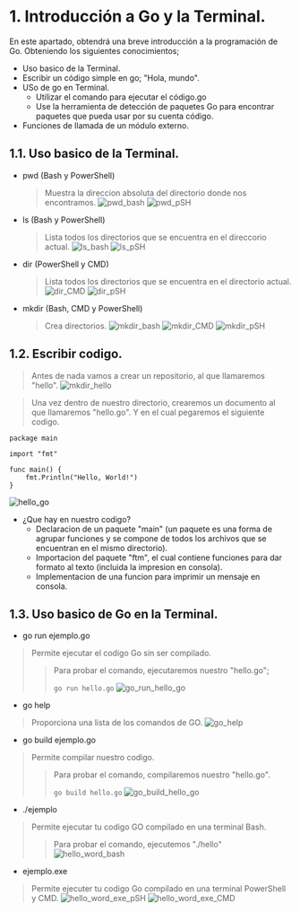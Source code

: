 # 1. Introducción a Go y la Terminal.

En este apartado, obtendrá una breve introducción a la programación de Go. Obteniendo los siguientes conocimientos;

* Uso basico de la Terminal.
* Escribir un código simple en go; "Hola, mundo".
* USo de go en Terminal.
    * Utilizar el comando para ejecutar el código.go
    * Use la herramienta de detección de paquetes Go para encontrar paquetes que pueda usar por su cuenta código.
* Funciones de llamada de un módulo externo.

## 1.1. Uso basico de la Terminal.

- pwd (Bash y PowerShell)
    > Muestra la direccion absoluta del directorio donde nos encontramos.
![pwd_bash](imagenes/pwd_bash.png)
![pwd_pSH](imagenes/pwd_pSH.png)

- ls (Bash y PowerShell)
    > Lista todos los directorios que se encuentra en el direccorio actual.
![ls_bash](imagenes/ls_bash.png)
![ls_pSH](imagenes/ls_pSH.png)

- dir (PowerShell y CMD)
    > Lista todos los directorios que se encuentra en el directorio actual.
![dir_CMD](imagenes/dir_CMD.png)
![dir_pSH](imagenes/dir_pSH.png)

- mkdir (Bash, CMD y PowerShell)
    > Crea directorios.
![mkdir_bash](imagenes/mkdir_bash.png)
![mkdir_CMD](imagenes/mkdir_CMD.png)
![mkdir_pSH](imagenes/mkdir_pSH.png)


## 1.2. Escribir codigo.

> Antes de nada vamos a crear un repositorio, al que llamaremos "hello".
![mkdir_hello](imagenes/mkdir_hello.png)

> Una vez dentro de nuestro directorio, crearemos un documento al que llamaremos "hello.go". Y en el cual pegaremos el siguiente codigo.
~~~
package main

import "fmt"

func main() {
    fmt.Println("Hello, World!")
}
~~~
![hello_go](imagenes/hello_go.png)
* ¿Que hay en nuestro codigo?
    - Declaracion de un paquete "main" (un paquete es una forma de agrupar funciones y se compone de todos los archivos que se encuentran en el mismo directorio).
    - Importacion del paquete "ftm", el cual contiene funciones para dar formato al texto (incluida la impresion en consola).
    - Implementacion de una funcion para imprimir un mensaje en consola.

## 1.3. Uso basico de Go en la Terminal.

- go run ejemplo.go
> Permite ejecutar el codigo Go sin ser compilado.
>>Para probar el comando, ejecutaremos nuestro "hello.go";
>>
>>`go run hello.go`
![go_run_hello_go](imagenes/go_run_hello_go.png)

- go help
> Proporciona una lista de los comandos de GO.
![go_help](imagenes/go_help.png)

- go build ejemplo.go
> Permite compilar nuestro codigo. 
>>Para probar el comando, compilaremos nuestro "hello.go".
>>
>>`go build hello.go`
![go_build_hello_go](imagenes/go_build_hello_go.png)

- ./ejemplo
> Permite ejecutar tu codigo GO compilado en una terminal Bash.
>>Para probar el comando, ejecutemos "./hello"
![hello_word_bash](imagenes/hello_word_bash.png)

- ejemplo.exe
> Permite ejecuter tu codigo Go compilado en una terminal PowerShell y CMD.
![hello_word_exe_pSH](imagenes/hello_word_exe_pSH.png)
![hello_word_exe_CMD](imagenes/hello_word_exe_CMD.png)